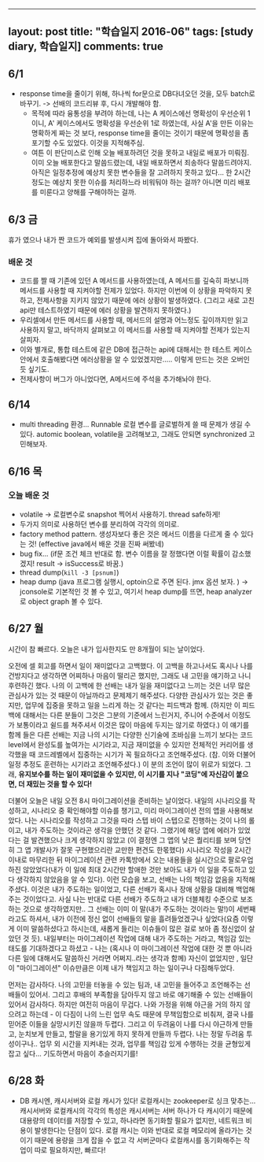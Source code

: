 
---
layout: post
title: "학습일지 2016-06"
tags: [study diary, 학습일지]
comments: true
---


## 6/1
- response time을 줄이기 위해, 하나씩 for문으로 DB다녀오던 것을, 모두 batch로 바꾸기. -> 선배의 코드리뷰 후, 다시 개발해야 함.
  - 목적에 따라 융통성을 부려야 하는데, 나는 A 케이스에선 명확성이 우선순위 1이니, A' 케이스에서도 명확성을 우선순위 1로 하였는데, 사실 A'을 만든 이유는 명확하게 짜는 것 보다, response time을 줄이는 것이기 때문에 명확성을 좀 포기할 수도 있었다. 이것을 지적해주심. 
  - 여튼 이 판단미스로 인해 오늘 배포하려던 것을 못하고 내일로 배포가 미뤄짐. 이미 오늘 배포한다고 말씀드렸는데, 내일 배포하면서 죄송하다 말씀드려야지. 아직은 일정추정에 예상치 못한 변수들을 잘 고려하지 못하고 있다... 한 2시간 정도는 예상치 못한 이슈를 처리하느라 비워둬야 하는 걸까? 아니면 미리 배포를 미룬다고 양해를 구해야하는 걸까.

## 6/3 금
휴가 였으나 내가 짠 코드가 예외를 발생시켜 집에 돌아와서 파봤다.
### 배운 것
* 코드를 짤 때 기존에 있던 A 메서드를 사용하였는데, A 메서드를 깊숙히 파보니까 메서드를 사용할 때 지켜야할 전제가 있었다. 하지만 이번에 이 상황을 파악하지 못하고, 전제사항을 지키지 않았기 때문에 에러 상황이 발생하였다. (그리고 새로 고친 api만 테스트하였기 때문에 에러 상황을 발견하지 못하였다.)
* 우리셀에서 만든 메서드를 사용할 때, 메서드의 설명과 어느정도 깊이까지만 읽고 사용하지 말고, 바닥까지 살펴보고 이 메서드를 사용할 때 지켜야할 전제가 있는지 살피자.
* 이와 별개로, 통합 테스트에 같은 DB에 접근하는 api에 대해서는 한 테스트 케이스 안에서 호출해봤다면 에러상황을 알 수 있었겠지만..... 이렇게 만드는 것은 오버인 듯 싶기도.
* 전제사항이 버그가 아니었다면, A메서드에 주석을 추가해놔야 한다. 


## 6/14
- multi threading 환경... Runnable 로컬 변수를 글로벌하게 쓸 때 문제가 생길 수 있다. automic boolean, volatile을 고려해보고, 그래도 안되면 synchronized 고민해보자.


## 6/16 목
### 오늘 배운 것
- volatile -> 로컬변수로 snapshot 찍어서 사용하기. thread safe하게!
- 두가지 의미로 사용하던 변수를 분리하여 각각의 의미로.
- factory method pattern. 생성자보다 좋은 것은 메서드 이름을 다르게 줄 수 있다는 것! (effective java에서 배운 것을 진짜 써봤네)
- bug fix... (if문 조건 체크 반대로 함. 변수 이름을 잘 정했다면 이럴 확률이 감소했겠지! result -> isSuccess로 바꿈.)
- thread dump(`kill -3 [psnum]`)
- heap dump (java 프로그램 실행시, optoin으로 주면 된다. jmx 옵션 보자. ) -> jconsole로 기본적인 것 볼 수 있고, 여기서 heap dump를 뜨면, heap analyzer 로 object graph 볼 수 있다.

## 6/27 월
시간이 참 빠르다. 오늘은 내가 입사한지도 만 8개월이 되는 날이었다. 

오전에 셀 회고를 하면서 일이 재미없다고 고백했다. 이 고백을 하고나서도 혹시나 나를 건방지다고 생각하면 어찌하나 마음이 떨리곤 했지만, 그래도 내 고민을 얘기하고 나니 후련하긴 했다. 나의 이 고백에 한 선배는 내가 일을 재미없다고 느끼는 것은 너무 많은 관심사가 있는 것 때문이 아닐까라고 문제제기 해주셨다. 다양한 관심사가 있는 것은 좋지만, 업무에 집중을 못하고 일을 느리게 하는 것 같다는 피드백과 함께. (하지만 이 피드백에 대해서는 다른 분들이 그것은 그분의 기준에서 느린거지, 주니어 수준에서 이정도가 보통이라고 쉴드를 쳐주셔서 이것은 많이 마음에 두지는 않기로 하였다.) 이 얘기를 함께 들은 다른 선배는 지금 나의 시기는 다양한 신기술에 조바심을 느끼기 보다는 코드 level에서 완성도를 높여가는 시기라고, 지금 재미없을 수 있지만 전체적인 커리어를 생각했을 때 코드레벨에서 집중하는 시기가 꼭 필요하다고 조언해주셨다. (참. 이와 더불어 일정 추정도 훈련하는 시기라고 조언해주셨다.) 이 분의 조언이 많이 위로가 되었다. 그래, **유지보수를 하는 일이 재미없을 수 있지만, 이 시기를 지나 "코딩"에 자신감이 붙으면, 더 재밌는 것을 할 수 있다!** 

더불어 오늘은 내일 오전 8시 마이그레이션을 준비하는 날이었다. 내일의 시나리오를 작성하고, 시나리오 중 확인해야할 이슈를 챙기고, 미리 마이그레이션 전의 앱을 사용해보았다. 나는 시나리오를 작성하고 그것을 따라 스텝 바이 스텝으로 진행하는 것이 나의 롤이고, 내가 주도하는 것이라곤 생각을 안했던 것 같다. 그랬기에 해당 앱에 에러가 있었다는 걸 발견했으나 크게 생각하지 않았고 (이 결정엔 그 앱의 낮은 퀄리티를 보며 당연히 그 앱 개발사가 잘못 구현했으리란 교만한 편견도 한몫했다) 시나리오 작성을 2시간 이내로 마무리한 뒤 마이그레이션 관련 카톡방에서 오는 내용들을 실시간으로 팔로우업하진 않았었다(내가 이 일에 최대 2시간만 할애한 것만 보아도 내가 이 일을 주도하고 있다 생각하지 않았음을 알 수 있다). 이런 모습을 보고, 선배는 나의 책임감 없음을 지적해주셨다. 이것은 내가 주도하는 일이었고, 다른 선배가 혹시나 장애 상황을 대비해 백업해주는 것이었다고. 사실 나는 반대로 다른 선배가 주도하고 내가 더블체킹 수준으로 보조하는 것으로 생각하였지만.. 그 선배는 이미 이 말(내가 주도하는 것이라는 말!)이 세번째라고도 하셔서, 내가 이전에 정신 없이 선배들의 말을 흘려들었겠구나 싶었다(요즘 이렇게 이미 말씀하셨다고 하시는데, 새롭게 들리는 이슈들이 많은 걸로 보아 좀 정신없이 살았던 것 듯). 내일부터는 마이그레이션 작업에 대해 내가 주도하는 거라고, 책임감 있는 태도를 기대하겠다고 하셨고 - 나는 (혹시나 이 마이그레이션 작업에 대한 것 뿐 아니라 다른 일에 대해서도 말씀하신 거라면 어쩌지..라는 생각과 함께) 자신이 없었지만 , 일단 이 "마이그레이션" 이슈만큼은 이제 내가 책임지고 하는 일이구나 다짐해두었다. 

먼저는 감사하다. 나의 고민을 터놓을 수 있는 팀과, 내 고민을 들어주고 조언해주는 선배들이 있어서. 그리고 후배의 부족함을 담아두지 않고 바로 얘기해줄 수 있는 선배들이 있어서 감사하다. 하지만 여전히 마음이 무겁다. 나와 가정을 위해 야근을 거의 하지 않으려고 하는데 - 이 다짐이 나의 느린 업무 속도 때문에 무책임함으로 비춰져, 결국 나를 믿어준 이들을 실망시키진 않을까 두렵다. 그리고 이 두려움이 나를 다시 야근하게 만들고, 눈치보게 만들고, 할말을 용기있게 하지 못하게 만들까 두렵다. 나는 정말 두려움 투성이구나.. 업무 외 시간을 지켜내는 것과, 업무를 책임감 있게 수행하는 것을 균형있게 잡고 싶다... 기도하면서 마음이 추슬러지기를!

## 6/28 화
- DB 캐시엔, 캐시서버와 로컬 캐시가 있다! 로컬캐시는 zookeeper로 싱크 맞추는... 캐시서버와 로컬캐시의 각각의 특성은 캐시서버는 서버 하나가 다 캐시이기 때문에 대용량의 데이터를 저장할 수 있고, 하나라면 동기화할 필요가 없지만, 네트워크 비용이 발생한다는 단점이 있다. 로컬 캐시는 이와 반대로 로컬 메모리에 올라가는 것이기 때문에 용량을 크게 잡을 수 없고 각 서버군마다 로컬캐시를 동기화해주는 작업이 따로 필요하지만, 빠르다!
